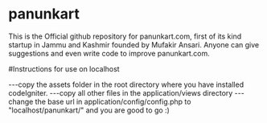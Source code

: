 # panunkart

This is the Official github repository for  panunkart.com, first of its kind startup in Jammu and Kashmir founded by Mufakir Ansari.
Anyone can give suggestions and even write code to improve panunkart.com.

#Instructions for use on localhost

---copy the assets folder in the root directory     where you have installed codeIgniter.
---copy all other files in the application/views directory
---change the base url in application/config/config.php to "localhost/panunkart/"
    and you are good to go :)
